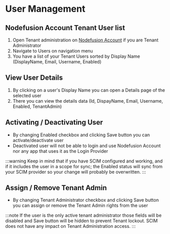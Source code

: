 # User Management

## Nodefusion Account Tenant User list

1. Open Tenant administration on [Nodefusion Account](https://login.nodefusion.com/Tenant/Users) if you are Tenant Administrator
1. Navigate to Users on navigation menu
1. You have a list of your Tenant Users sorted by Display Name (DisplayName, Email, Username, Enabled)

## View User Details

1. By clicking on a user's Display Name you can open a Details page of the selected user
1. There you can view the details data (Id, DispayName, Email, Username, Enabled, TenantAdmin)

## Activating / Deactivating User

- By changing Enabled checkbox and clicking Save button you can activate/deactivate user
- Deactivated user will not be able to login and use Nodefusion Account nor any app that uses it as the Login Provider

:::warning
Keep in mind that if you have SCIM configured and working, and if it includes the user in a scope for sync; the Enabled status will sync from your SCIM provider so your change will probably be overwritten.
:::

## Assign / Remove Tenant Admin

- By changing Tenant Administrator checkbox and clicking Save button you can assign or remove the Tenant Admin rights from the user

:::note
If the user is the only active tenant administrator those fields will be disabled and Save button will be hidden to prevent Tenant lockout. SCIM does not have any impact on Tenant Administration access.
:::
